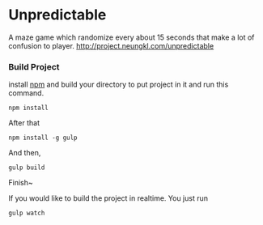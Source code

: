 # Unpredictable
A maze game which randomize every about 15 seconds that make a lot of confusion to player.
http://project.neungkl.com/unpredictable

### Build Project

install [npm](http://npm.im/) and build your directory to put project in it and run this command.
```
npm install
```
After that
```
npm install -g gulp
```
And then,
```
gulp build
```
Finish~

If you would like to build the project in realtime. You just run
```
gulp watch
```
